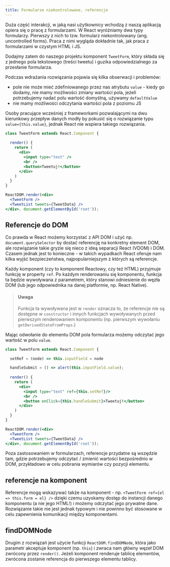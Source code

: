 ```yaml
---
title: Formularze niekontrolowane, referencje
---
```


Duża część interakcji, w jaką nasi użytkownicy wchodzą z naszą aplikacją opiera się o pracę z formularzami. W React wyróżniamy dwa typy formularzy. Pierwszy z nich to tzw. formularz niekontrolowany (ang. uncontrolled forms). Praca z nimi wygląda dokładnie tak, jak praca z formularzami w czystym HTML i JS.

Dodajmy zatem do naszego projektu komponent `TweetForm`, który składa się z jednego pola tekstowego (treści tweetu) i guzika odpowiedzialnego za przesłanie formularza.

Podczas wdrażania rozwiązania pojawia się kilka obserwacji i problemów:

*   pole nie może mieć zdefiniowanego przez nas atrybutu `value` - kiedy go dodamy, nie mamy możliwości zmiany wartości pola, jeżeli potrzebujemy nadać polu wartość domyślną, używamy `defaultValue`
*   nie mamy możliwości odczytania wartości pola z poziomu JS

Osoby pracujące wcześniej z frameworkami pozwalającymi na dwu kierunkowy przepływ danych modły by pokusić się o rozwiązanie typu `value={this.value}`, jednak React nie wspiera takiego rozwiązania.

```jsx
class TweetForm extends React.Component {
  
  render() {
    return (
      <div>
        <input type="text" />
        <br />
        <button>Tweetuj!</button>
      </div>                    
    )
  }
}

ReactDOM.render(<div>
  <TweetForm />
  <TweetList tweets={TweetData} />                
</div>, document.getElementById('root'));  
```

## Referencje do DOM

Co prawda w React możemy korzystać z API DOM i użyć np. `document.querySelector` by dostać referencję na konkretny element DOM, ale rozwiązanie takie gryzie się nieco z ideą separacji React (VDOM) i DOM. Czasem jednak jest to konieczne - w takich wypadkach React oferuje nam kilka wyjść bezpieczeństwa, najpopularniejszym z których są referencje.

Każdy komponent (czy to komponent Reactowy, czy też HTML) przyjmuje funkcję w property `ref`. Po każdym renderowaniu się komponentu, funkcja ta będzie wywoływana z parametrem, który stanowi odniesienie do węzła DOM (lub jego odpowiednika na danej platformie, np. React Native).

> #### Uwaga
> Funkcja ta wywoływana jest w `render` oznacza to, że referencje nie są dostępne w `constructor` i innych funkcjach wywoływanych przed pierwszym renderowaniem komponentu (np. pierwszym wywołaniu `getDerivedStateFromProps`.)

Mając odwołanie do elementu DOM pola formularza możemy odczytać jego wartość w polu `value`.

```jsx
class TweetForm extends React.Component {

  setRef = (node) => this.inputField = node

  handleSubmit = () => alert(this.inputField.value);
  
  render() {
    return (
      <div>
        <input type="text" ref={this.setRef}/>
        <br />
        <button onClick={this.handleSubmit}>Tweetuj!</button>
      </div>                    
    )
  }
}

ReactDOM.render(<div>
  <TweetForm />
  <TweetList tweets={TweetData} />                
</div>, document.getElementById('root'));   
```

Poza zastosowaniem w formularzach, referencje przydatne są wszędzie tam, gdzie potrzebujemy odczytać / zmienić wartości bezpośrednio w DOM, przykładowo w celu pobrania wymiarów czy pozycji elementu.

## referencje na komponent

Referencje mogą wskazywać także na komponent - np. `<TweetForm ref={el => this.form = el} />` dzięki czemu uzyskamy dostęp do instancji danego komponentu (a nie jego HTML!) i możemy odczytać jego prywatne dane. Rozwiązanie takie nie jest jednak typowym i nie powinno być stosowane w celu zapewnienia komunikacji między komponentami.

## findDOMNode

Drugim z rozwiązań jest użycie funkcji `ReactDOM.findDOMNode`, która jako parametr akceptuje komponent (np. `this`) i zwraca nam główny węzeł DOM zwrócony przez `render()`. Jeżeli komponent renderuje tablicę elementów, zwrócona zostanie referencja do pierwszego elementu tablicy.
